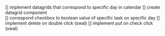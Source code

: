 [] implement datagrids that correspond to specific day in calendar
    [] create datagrid component    
    [] correspond checkbox to boolean value of specific task on specific day
    [] implement delete on double click (swal)
    [] implement put on check click (swal)
    
